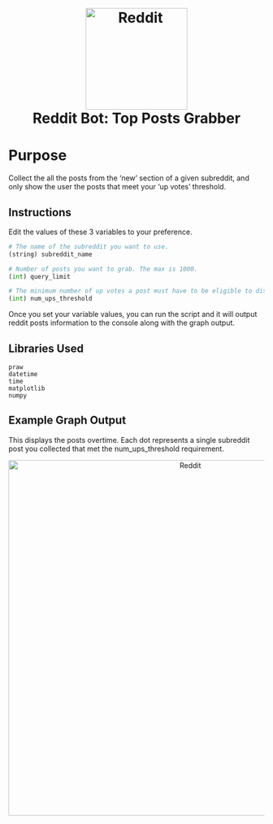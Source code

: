 <h1 align="center">
  <br>
  <img src="https://raw.githubusercontent.com/tinyqubit/RedditBot_TopPosts/master/Images/Reddit_Logo.png" alt="Reddit" width="200">
  </br>
  Reddit Bot: Top Posts Grabber
  <br>
</h1>

# Purpose
Collect the all the posts from the ‘new’ section of a given subreddit, and only show the user the posts that meet your ‘up votes’ threshold.

## Instructions
Edit the values of these 3 variables to your preference.
```python
# The name of the subreddit you want to use.
(string) subreddit_name

# Number of posts you want to grab. The max is 1000.
(int) query_limit

# The minimum number of up votes a post must have to be eligible to display on graph.
(int) num_ups_threshold
```

Once you set your variable values, you can run the script and it will output reddit posts information to the console along with the graph output.

## Libraries Used
```
praw
datetime
time
matplotlib
numpy
```

## Example Graph Output
This displays the posts overtime. Each dot represents a single subreddit post you collected that met the num_ups_threshold requirement.
<p align="center">
<img src="https://raw.githubusercontent.com/tinyqubit/RedditBot_TopPosts/master/Images/Example_Plot_1.png" alt="Reddit" width="700">
</p>

